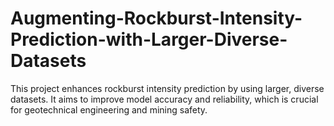 # Augmenting-Rockburst-Intensity-Prediction-with-Larger-Diverse-Datasets
This project enhances rockburst intensity prediction by using larger, diverse datasets. It aims to improve model accuracy and reliability, which is crucial for geotechnical engineering and mining safety.
